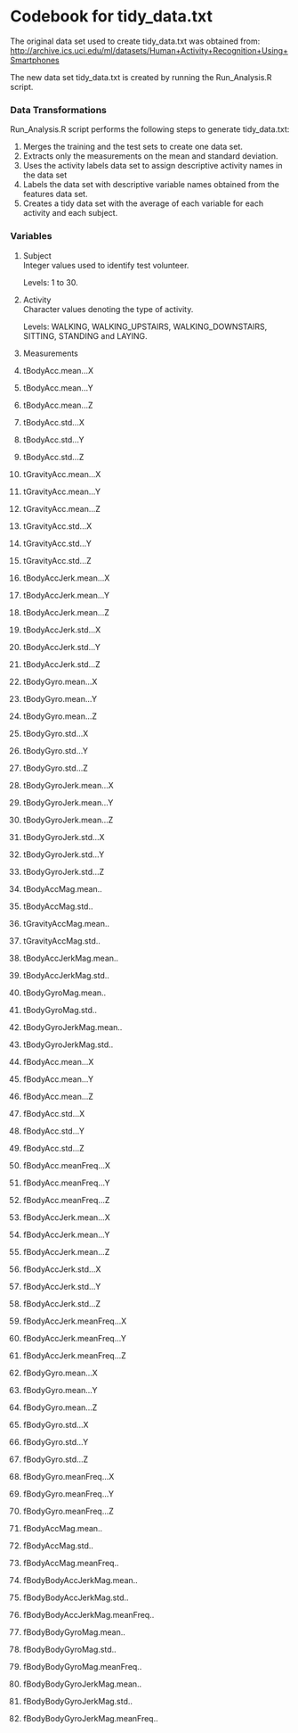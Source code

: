Codebook for tidy_data.txt
============

The original data set used to create tidy_data.txt was obtained from:
http://archive.ics.uci.edu/ml/datasets/Human+Activity+Recognition+Using+Smartphones

The new data set tidy_data.txt is created by running the Run_Analysis.R script.


### Data Transformations

Run_Analysis.R script performs the following steps to generate tidy_data.txt:

1.  Merges the training and the test sets to create one data set.
2.  Extracts only the measurements on the mean and standard deviation. 
3.  Uses the activity labels data set to assign descriptive activity names in the data set
4.  Labels the data set with descriptive variable names obtained from the features data set. 
5.  Creates a tidy data set with the average of each variable for each activity and each subject.

### Variables

1.  Subject  
	Integer values used to identify test volunteer.

	Levels: 1 to 30.


2.  Activity  
	Character values denoting the type of activity.

	Levels: WALKING, WALKING_UPSTAIRS, WALKING_DOWNSTAIRS, SITTING, STANDING and LAYING.

3.  Measurements

 3.  tBodyAcc.mean...X   
 4.  tBodyAcc.mean...Y              
 5.  tBodyAcc.mean...Z              
 6.  tBodyAcc.std...X               
 7.  tBodyAcc.std...Y               
 8.  tBodyAcc.std...Z               
 9.  tGravityAcc.mean...X           
 10.  tGravityAcc.mean...Y           
 11.  tGravityAcc.mean...Z           
 12.  tGravityAcc.std...X            
 13.  tGravityAcc.std...Y            
 14.  tGravityAcc.std...Z            
 15.  tBodyAccJerk.mean...X          
 16.  tBodyAccJerk.mean...Y          
 17.  tBodyAccJerk.mean...Z          
 18.  tBodyAccJerk.std...X           
 19.  tBodyAccJerk.std...Y           
 20.  tBodyAccJerk.std...Z           
 21.  tBodyGyro.mean...X             
 22.  tBodyGyro.mean...Y             
 23.  tBodyGyro.mean...Z             
 24.  tBodyGyro.std...X              
 25.  tBodyGyro.std...Y              
 26.  tBodyGyro.std...Z              
 27.  tBodyGyroJerk.mean...X         
 28.  tBodyGyroJerk.mean...Y         
 29.  tBodyGyroJerk.mean...Z         
 30.  tBodyGyroJerk.std...X          
 31.  tBodyGyroJerk.std...Y          
 32.  tBodyGyroJerk.std...Z          
 33.  tBodyAccMag.mean..             
 34.  tBodyAccMag.std..              
 35.  tGravityAccMag.mean..          
 36.  tGravityAccMag.std..           
 37.  tBodyAccJerkMag.mean..         
 38.  tBodyAccJerkMag.std..          
 39.  tBodyGyroMag.mean..            
 40.  tBodyGyroMag.std..             
 41.  tBodyGyroJerkMag.mean..        
 42.  tBodyGyroJerkMag.std..         
 43.  fBodyAcc.mean...X              
 44.  fBodyAcc.mean...Y              
 45.  fBodyAcc.mean...Z              
 46.  fBodyAcc.std...X               
 47.  fBodyAcc.std...Y               
 48.  fBodyAcc.std...Z               
 49.  fBodyAcc.meanFreq...X          
 50.  fBodyAcc.meanFreq...Y          
 51.  fBodyAcc.meanFreq...Z          
 52.  fBodyAccJerk.mean...X          
 53.  fBodyAccJerk.mean...Y          
 54.  fBodyAccJerk.mean...Z          
 55.  fBodyAccJerk.std...X           
 56.  fBodyAccJerk.std...Y           
 57.  fBodyAccJerk.std...Z           
 58.  fBodyAccJerk.meanFreq...X      
 59.  fBodyAccJerk.meanFreq...Y      
 60.  fBodyAccJerk.meanFreq...Z      
 61.  fBodyGyro.mean...X             
 62.  fBodyGyro.mean...Y             
 63.  fBodyGyro.mean...Z             
 64.  fBodyGyro.std...X              
 65.  fBodyGyro.std...Y              
 66.  fBodyGyro.std...Z              
 67.  fBodyGyro.meanFreq...X          
 68.  fBodyGyro.meanFreq...Y         
 69.  fBodyGyro.meanFreq...Z         
 70.  fBodyAccMag.mean..             
 71.  fBodyAccMag.std..              
 72.  fBodyAccMag.meanFreq..         
 73.  fBodyBodyAccJerkMag.mean..     
 74.  fBodyBodyAccJerkMag.std..      
 75.  fBodyBodyAccJerkMag.meanFreq.. 
 76.  fBodyBodyGyroMag.mean..        
 77.  fBodyBodyGyroMag.std..         
 78.  fBodyBodyGyroMag.meanFreq..    
 79.  fBodyBodyGyroJerkMag.mean..    
 80.  fBodyBodyGyroJerkMag.std..     
 81.  fBodyBodyGyroJerkMag.meanFreq..


         